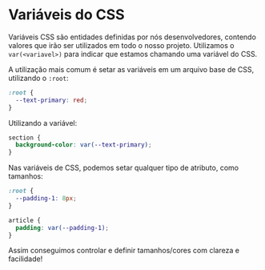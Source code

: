 # Variáveis do CSS

Variáveis CSS são entidades definidas por nós desenvolvedores, contendo valores que irão ser utilizados em todo o nosso projeto. Utilizamos o `var(<variavel>)` para indicar que estamos chamando uma variável do CSS.

A utilização mais comum é setar as variáveis em um arquivo base de CSS, utilizando o `:root`:

```css
:root {
  --text-primary: red;
}
```

Utilizando a variável:

```css
section {
  background-color: var(--text-primary);
}
```

Nas variáveis de CSS, podemos setar qualquer tipo de atributo, como tamanhos:

```css
:root {
  --padding-1: 8px;
}
```

```css
article {
  padding: var(--padding-1);
}
```

Assim conseguimos controlar e definir tamanhos/cores com clareza e facilidade!

